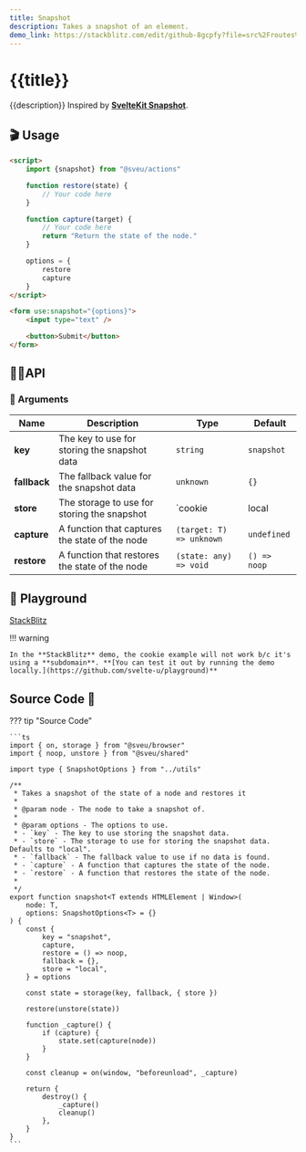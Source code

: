 ```yaml
---
title: Snapshot
description: Takes a snapshot of an element.
demo_link: https://stackblitz.com/edit/github-8gcpfy?file=src%2Froutes%2Factions%2Fsnapshot%2F%2Bpage.svelte
---
```


# {{title}}

{{description}} Inspired by **[SvelteKit Snapshot](https://kit.svelte.dev/docs/snapshots)**.

## 🎬 Usage

```html
<script>
    import {snapshot} from "@sveu/actions"

    function restore(state) {
        // Your code here
    }

    function capture(target) {
        // Your code here
        return "Return the state of the node."
    }

    options = {
        restore
        capture
    }
</script>

<form use:snapshot="{options}">
    <input type="text" />

    <button>Submit</button>
</form>
```

## 👩‍💻API

### 👻 Arguments

| Name         | Description                                    | Type                      | Default    |
| -------------| ---------------------------------------------- | -----------------------   | ---------- |
| **key**      | The key to use for storing the snapshot data   | `string`                  | `snapshot` |
| **fallback** | The fallback value for the snapshot data       | `unknown`                 | `{}`       |
| **store**    | The storage to use for storing the snapshot    | `cookie | local | session`| `local`    |
| **capture**  | A function that captures the state of the node | `(target: T) => unknown`  | `undefined`|
| **restore**  | A function that restores the state of the node | `(state: any) => void`    |`() => noop`|

## 🧪 Playground

[StackBlitz]({{demo_link}})

!!! warning

    In the **StackBlitz** demo, the cookie example will not work b/c it's using a **subdomain**. **[You can test it out by running the demo locally.](https://github.com/svelte-u/playground)**

## Source Code 👀

??? tip "Source Code"

    ```ts
    import { on, storage } from "@sveu/browser"
    import { noop, unstore } from "@sveu/shared"

    import type { SnapshotOptions } from "../utils"

    /**
     * Takes a snapshot of the state of a node and restores it
     *
     * @param node - The node to take a snapshot of.
     *
     * @param options - The options to use.
     * - `key` - The key to use storing the snapshot data.
     * - `store` - The storage to use for storing the snapshot data. Defaults to "local".
     * - `fallback` - The fallback value to use if no data is found.
     * - `capture` - A function that captures the state of the node.
     * - `restore` - A function that restores the state of the node.
     *
     */
    export function snapshot<T extends HTMLElement | Window>(
        node: T,
        options: SnapshotOptions<T> = {}
    ) {
        const {
            key = "snapshot",
            capture,
            restore = () => noop,
            fallback = {},
            store = "local",
        } = options

        const state = storage(key, fallback, { store })

        restore(unstore(state))

        function _capture() {
            if (capture) {
                state.set(capture(node))
            }
        }

        const cleanup = on(window, "beforeunload", _capture)

        return {
            destroy() {
                _capture()
                cleanup()
            },
        }
    }
    ```
